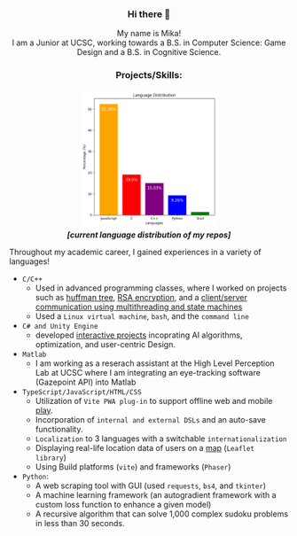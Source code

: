 <h3 align="center">
    Hi there 👋
</h3>
<p align="center"> My name is Mika! <br>I am a Junior at UCSC, working towards a B.S. in Computer Science: Game Design and a B.S. in Cognitive Science. </p>

<h3 align="center"> Projects/Skills: </h3>

<p align="center">
<img src="./chart-image.png" alt="Language Distribution" width="250" height="250"> <br>
<i> <b> [current language distribution of my repos] </b> </i>
</p>

Throughout my academic career, I gained experiences in a variety of languages!

- `C/C++`
  - Used in advanced programming classes, where I worked on projects such as [huffman tree](https://github.com/MikaPS/HuffmanCoding), [RSA encryption](https://github.com/MikaPS/PublicKeyCryptography), and a [client/server communication using multithreading and state machines](https://github.com/MikaPS/StateRobot)
  - Used a `Linux virtual machine`, `bash`, and the `command line`
- `C# and Unity Engine`
  - developed [interactive projects](https://drive.google.com/drive/folders/1nnsbGRtWIObr23qRMANhiI0fOyII8Pnf) incoprating AI algorithms, optimization, and user-centric Design.
- `Matlab`
  - I am working as a reserach assistant at the High Level Perception Lab at UCSC where I am integrating an eye-tracking software (Gazepoint API) into Matlab
- `TypeScript/JavaScript/HTML/CSS`
  - Utilization of `Vite PWA plug-in` to support offline web and mobile [play](https://github.com/MikaPS/GardenSimulator2023).
  - Incorporation of `internal and external DSLs` and an auto-save functionality.
  - `Localization` to 3 languages with a switchable `internationalization`
  - Displaying real-life location data of users on a [map](https://github.com/MikaPS/cmpm-121-demo-3) (`Leaflet library`)
  - Using Build platforms (`vite`) and frameworks (`Phaser`)
- `Python`:
  - A web scraping tool with GUI (used `requests`, `bs4`, and `tkinter`)
  - A machine learning framework (an autogradient framework with a custom loss function to enhance a given model)
  - A recursive algorithm that can solve 1,000 complex sudoku problems in less than 30 seconds.

<!-- ![Language Distribution](./chart-image.png) -->

<!--
**MikaPS/MikaPS** is a ✨ _special_ ✨ repository because its `README.md` (this file) appears on your GitHub profile.

Here are some ideas to get you started:

- 🔭 I’m currently working on ...
- 🌱 I’m currently learning ...
- 👯 I’m looking to collaborate on ...
- 🤔 I’m looking for help with ...
- 💬 Ask me about ...
- 📫 How to reach me: ...
- 😄 Pronouns: ...
- ⚡ Fun fact: ...
-->
